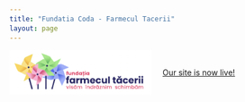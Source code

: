 ```yaml
---
title: "Fundatia Coda - Farmecul Tacerii"
layout: page
---
```



<div style="display: flex; align-items: center;">
    <img src="https://raw.githubusercontent.com/anisiapopescu/anisiapopescu.github.io/master/logo_FCoda.png" alt="Your Image" style="width: 50%; margin-right: 20px;">
    <p>  <a href="https://fundatiacoda.ro" target="_blank">Our site is now live!</a> </p>
</div>


